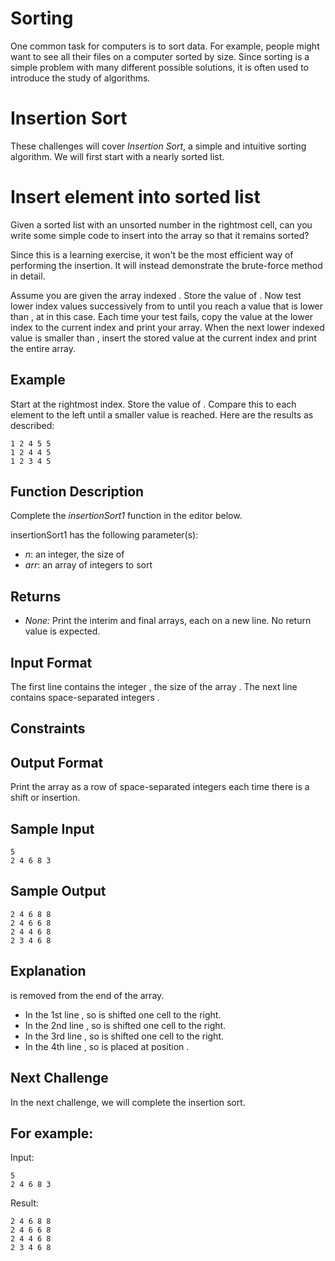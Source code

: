 # Sorting

One common task for computers is to sort data. For example, people might want to see all their files on a computer sorted by size. Since sorting is a simple problem with many different possible solutions, it is often used to introduce the study of algorithms.

# Insertion Sort

These challenges will cover *Insertion Sort*, a simple and intuitive sorting algorithm. We will first start with a nearly sorted list.

# Insert element into sorted list

Given a sorted list with an unsorted number in the rightmost cell, can you write some simple code to insert into the array so that it remains sorted?

Since this is a learning exercise, it won't be the most efficient way of performing the insertion. It will instead demonstrate the brute-force method in detail.

Assume you are given the array indexed . Store the value of . Now test lower index values successively from to until you reach a value that is lower than , at in this case. Each time your test fails, copy the value at the lower index to the current index and print your array. When the next lower indexed value is smaller than , insert the stored value at the current index and print the entire array.

## Example

Start at the rightmost index. Store the value of . Compare this to each element to the left until a smaller value is reached. Here are the results as described:

```
1 2 4 5 5
1 2 4 4 5
1 2 3 4 5
```

## Function Description

Complete the *insertionSort1* function in the editor below.

insertionSort1 has the following parameter(s):
* *n*: an integer, the size of 
* *arr*: an array of integers to sort

## Returns
* *None:* Print the interim and final arrays, each on a new line. No return value is expected.

## Input Format

The first line contains the integer , the size of the array . The next line contains space-separated integers .

## Constraints


## Output Format

Print the array as a row of space-separated integers each time there is a shift or insertion.

## Sample Input

```
5
2 4 6 8 3
```

## Sample Output

```
2 4 6 8 8 
2 4 6 6 8 
2 4 4 6 8 
2 3 4 6 8 
```

## Explanation

 is removed from the end of the array.
- In the 1st line , so is shifted one cell to the right.
- In the 2nd line , so is shifted one cell to the right.
- In the 3rd line , so is shifted one cell to the right.
- In the 4th line , so is placed at position .

## Next Challenge

In the next challenge, we will complete the insertion sort.

## For example:

Input:
```
5
2 4 6 8 3
```

Result:
```
2 4 6 8 8 
2 4 6 6 8 
2 4 4 6 8 
2 3 4 6 8 
```